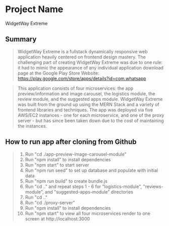 # Project Name #
WidgetWay Extreme

## Summary ##
  > WidgetWay Extreme is a fullstack dynamically responsive web application heavily centered on frontend design mastery. The challenging part of creating WidgetWay Extreme was due to one rule: it had to mimic the appearance of any individual application download page at the Google Play Store Website: https://play.google.com/store/apps/details?id=com.whatsapp

  > This application consists of four microservices: the app preview/information and image carousel, the logistics module, the review module, and the suggested apps module. WidgetWay Extreme was built from the ground up using the MERN Stack and a variety of frontend libraries and techniques. The app was deployed via five AWS/EC2 instances - one for each microservice, and one of the proxy server - but has since been taken down due to the cost of maintaining the instances.

## How to run app after cloning from Github ##
  > 1. Run "cd ./app-preview-image-carousel-module"
  > 2. Run "npm install" to install dependencies
  > 3. Run "npm start" to start server
  > 4. Run "npm run seed" to set up database and populate with initial data
  > 5. Run "npm run build" to create bundle.js
  > 6. Run "cd .." and repeat steps 1 - 6 for "logistics-module", "reviews-module", and "suggested-apps-module" directories
  > 7. Run "cd .."
  > 8. Run "cd ./proxy-server"
  > 9. Run "npm install" to install dependencies
  > 10. Run "npm start" to view all four microservices render to one screen at http://localhost:3000

